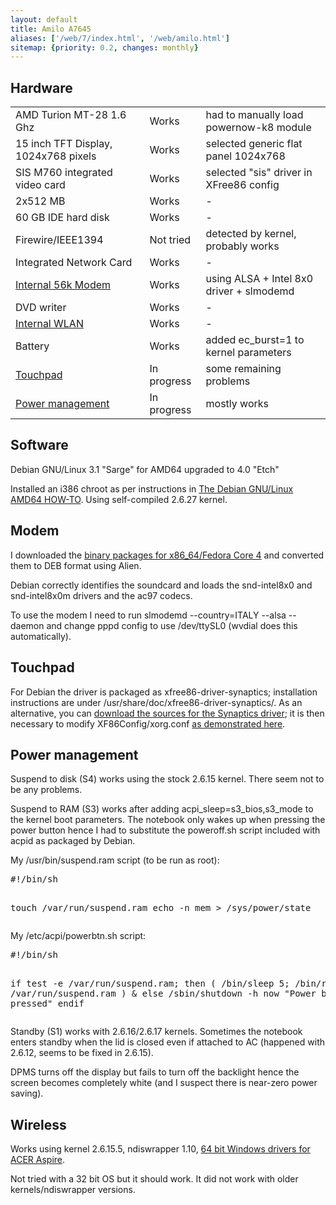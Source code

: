 ```yaml
---
layout: default
title: Amilo A7645
aliases: ['/web/7/index.html', '/web/amilo.html']
sitemap: {priority: 0.2, changes: monthly}
---
```

## Hardware

<table>
  <tr>
    <td>AMD Turion MT-28 1.6 Ghz </td>
    <td> Works </td>
    <td> had to manually load powernow-k8 module</td>  
  </tr>
  <tr>
    <td>15 inch TFT Display, 1024x768 pixels </td>
    <td> Works </td>
    <td> selected generic flat panel 1024x768</td>
  </tr>
  <tr>
    <td>SIS M760 integrated video card </td>
    <td> Works </td>
    <td> selected &quot;sis&quot; driver in XFree86 config</td>
  </tr>
  <tr>
    <td>2x512 MB </td>
    <td> Works </td>
    <td> -</td>
  </tr>
  <tr>
    <td>60 GB IDE hard disk </td>
    <td> Works </td>
    <td> -</td>
  </tr>
  <tr>
    <td>Firewire/IEEE1394 </td>
    <td> Not tried </td>
    <td> detected by kernel, probably works</td>
  </tr>
  <tr>
    <td>Integrated Network Card </td>
    <td> Works </td>
    <td> -</td>
  </tr>
  <tr>
    <td><a href="#modem">Internal 56k Modem</a> </td>
    <td> Works </td>
    <td> using ALSA + Intel 8x0 driver + slmodemd</td>
  </tr>
  <tr>
    <td>DVD writer </td>
    <td> Works </td>
    <td> -</td>
  </tr>
  <tr>
    <td><a href="#wireless">Internal WLAN</a> </td>
    <td> Works </td>
    <td> -</td>
  </tr>
  <tr>
    <td>Battery </td>
    <td> Works </td>
    <td> added ec_burst=1 to kernel parameters</td>
  </tr>
  <tr>
    <td><a href="#touchpad">Touchpad</a> </td>
    <td> In progress </td>
    <td> some remaining problems</td>
  </tr>
  <tr>
    <td><a href="#power">Power management</a> </td>
    <td> In progress </td>
    <td> mostly works</td>
  </tr>
</table>

## Software

<p>Debian GNU/Linux 3.1 &quot;Sarge&quot; for AMD64 upgraded to 4.0 &quot;Etch&quot;</p>
<p>Installed an i386 chroot as per instructions in <a href="https://alioth.debian.org/docman/view.php/30192/21/debian-amd64-howto.html#id271960">The Debian GNU/Linux AMD64 HOW-TO</a>. Using self-compiled 2.6.27 kernel.</p>

## Modem <a name="modem" />

<p>I downloaded the <a href="http://www.xs4all.nl/~pjl/slmodemd/slmodemd-2.9.9e_pre1_alsa-4.FC4.LC.x86_64.rpm ">binary packages for x86_64/Fedora Core 4</a> and converted them to DEB format using Alien.</p>
<p>Debian correctly identifies the soundcard and loads the snd-intel8x0 and snd-intel8x0m drivers and the ac97 codecs.</p>
<p>To use the modem I need to run slmodemd --country=ITALY --alsa --daemon and change pppd config to use /dev/ttySL0 (wvdial does this automatically).</p>

## Touchpad <a name="touchpad" />

<p>For Debian the driver is packaged as xfree86-driver-synaptics; installation instructions are under /usr/share/doc/xfree86-driver-synaptics/. As an alternative, you can <a href="http://web.telia.com/~u89404340/touchpad/files/">download the sources for the Synaptics driver</a>; it is then necessary to modify XF86Config/xorg.conf <a href="http://web.telia.com/~u89404340/touchpad/xorg.conf">as demonstrated here</a>.</p>

## Power management <a name="power" /> 

<p>Suspend to disk (S4) works using the stock 2.6.15 kernel. There seem not to be any problems.</p>

<p>Suspend to RAM (S3) works after adding acpi_sleep=s3_bios,s3_mode to the kernel boot parameters. The notebook only wakes up when pressing the power button hence I had to substitute the poweroff.sh script included with acpid as packaged by Debian.</p>
<p>My /usr/bin/suspend.ram script (to be run as root):</p>
<pre>
#!/bin/sh

touch /var/run/suspend.ram
echo -n mem > /sys/power/state
</pre>
<p>My /etc/acpi/powerbtn.sh script:</p>
<pre>
#!/bin/sh

if test -e /var/run/suspend.ram; then
    ( /bin/sleep 5; /bin/rm -rf /var/run/suspend.ram ) &amp;
else
    /sbin/shutdown -h now "Power button pressed"
endif 
</pre>
<p>Standby (S1) works with 2.6.16/2.6.17 kernels. Sometimes the notebook enters standby when the lid is closed even if attached to AC (happened with 2.6.12, seems to be fixed in 2.6.15).</p>
<p>DPMS turns off the display but fails to turn off the backlight hence the screen becomes completely white (and I suspect there is near-zero power saving).</p>

## Wireless <a name="wireless"/>

<p>Works using  kernel 2.6.15.5, ndiswrapper 1.10, <a href="ftp://ftp.support.acer-euro.com/notebook/aspire_3020_5020/driver/winxp64bit/">64 bit Windows drivers for ACER Aspire</a>.</p>
<p>Not tried with a 32 bit OS but it should work. It did not work with older kernels/ndiswrapper versions.</p>
